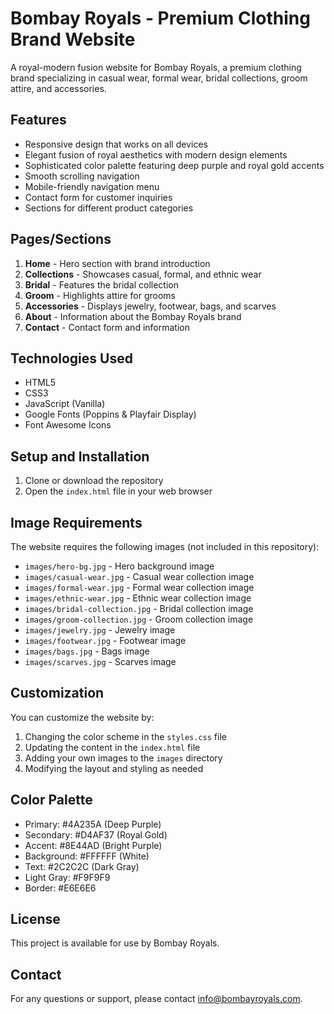 # Bombay Royals - Premium Clothing Brand Website

A royal-modern fusion website for Bombay Royals, a premium clothing brand specializing in casual wear, formal wear, bridal collections, groom attire, and accessories.

## Features

- Responsive design that works on all devices
- Elegant fusion of royal aesthetics with modern design elements
- Sophisticated color palette featuring deep purple and royal gold accents
- Smooth scrolling navigation
- Mobile-friendly navigation menu
- Contact form for customer inquiries
- Sections for different product categories

## Pages/Sections

1. **Home** - Hero section with brand introduction
2. **Collections** - Showcases casual, formal, and ethnic wear
3. **Bridal** - Features the bridal collection
4. **Groom** - Highlights attire for grooms
5. **Accessories** - Displays jewelry, footwear, bags, and scarves
6. **About** - Information about the Bombay Royals brand
7. **Contact** - Contact form and information

## Technologies Used

- HTML5
- CSS3
- JavaScript (Vanilla)
- Google Fonts (Poppins & Playfair Display)
- Font Awesome Icons

## Setup and Installation

1. Clone or download the repository
2. Open the `index.html` file in your web browser

## Image Requirements

The website requires the following images (not included in this repository):

- `images/hero-bg.jpg` - Hero background image
- `images/casual-wear.jpg` - Casual wear collection image
- `images/formal-wear.jpg` - Formal wear collection image
- `images/ethnic-wear.jpg` - Ethnic wear collection image
- `images/bridal-collection.jpg` - Bridal collection image
- `images/groom-collection.jpg` - Groom collection image
- `images/jewelry.jpg` - Jewelry image
- `images/footwear.jpg` - Footwear image
- `images/bags.jpg` - Bags image
- `images/scarves.jpg` - Scarves image

## Customization

You can customize the website by:

1. Changing the color scheme in the `styles.css` file
2. Updating the content in the `index.html` file
3. Adding your own images to the `images` directory
4. Modifying the layout and styling as needed

## Color Palette

- Primary: #4A235A (Deep Purple)
- Secondary: #D4AF37 (Royal Gold)
- Accent: #8E44AD (Bright Purple)
- Background: #FFFFFF (White)
- Text: #2C2C2C (Dark Gray)
- Light Gray: #F9F9F9
- Border: #E6E6E6

## License

This project is available for use by Bombay Royals.

## Contact

For any questions or support, please contact [info@bombayroyals.com](mailto:info@bombayroyals.com). 